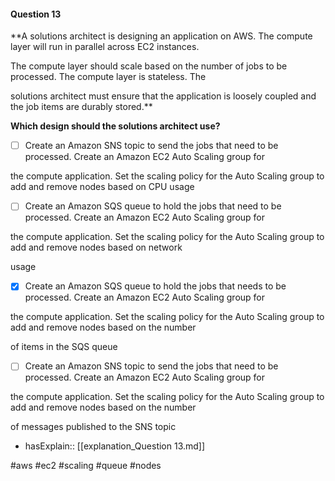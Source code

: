 #### Question  13


**A solutions architect is designing an application on AWS. The compute layer will run in parallel across EC2 instances.

The compute layer should scale based on the number of jobs to be processed. The compute layer is stateless. The

solutions architect must ensure that the application is loosely coupled and the job items are durably stored.**


**Which design should the solutions architect use?**


- [ ] Create an Amazon SNS topic to send the jobs that need to be processed. Create an Amazon EC2 Auto Scaling group for

the compute application. Set the scaling policy for the Auto Scaling group to add and remove nodes based on CPU usage


- [ ] Create an Amazon SQS queue to hold the jobs that need to be processed. Create an Amazon EC2 Auto Scaling group for

the compute application. Set the scaling policy for the Auto Scaling group to add and remove nodes based on network

usage


- [x] Create an Amazon SQS queue to hold the jobs that needs to be processed. Create an Amazon EC2 Auto Scaling group for

the compute application. Set the scaling policy for the Auto Scaling group to add and remove nodes based on the number

of items in the SQS queue


- [ ] Create an Amazon SNS topic to send the jobs that need to be processed. Create an Amazon EC2 Auto Scaling group for

the compute application. Set the scaling policy for the Auto Scaling group to add and remove nodes based on the number

of messages published to the SNS topic



- hasExplain:: [[explanation_Question  13.md]]

#aws #ec2 #scaling #queue #nodes 